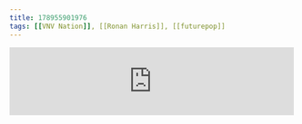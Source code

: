 ```yaml
---
title: 178955901976
tags: [[VNV Nation]], [[Ronan Harris]], [[futurepop]]
---
```

<iframe allowtransparency="true" class="bandcamp_audio_player" frameborder="0" height="120" src="https://bandcamp.com/EmbeddedPlayer/size=medium/bgcol=ffffff/linkcol=0687f5/notracklist=true/transparent=true/track=4136275393/" width="500"></iframe>
